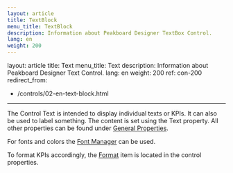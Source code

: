 ```yaml
---
layout: article
title: TextBlock
menu_title: TextBlock
description: Information about Peakboard Designer TextBox Control.
lang: en
weight: 200
---
```

layout: article
title: Text
menu_title: Text
description: Information about Peakboard Designer Text Control.
lang: en
weight: 200
ref: con-200
redirect_from:
  - /controls/02-en-text-block.html
---

The Control Text is intended to display individual texts or KPIs.
It can also be used to label something. 
The content is set using the Text property. 
All other properties can be found under [General Properties](/controls/01-en-allgemeine-eigenschaften.html).

For fonts and colors the [Font Manager](/misc/04-en-fonts.html) can be used.

To format KPIs accordingly, the [Format](/misc/03-en-format-fonts.html) item is located in the control properties.
